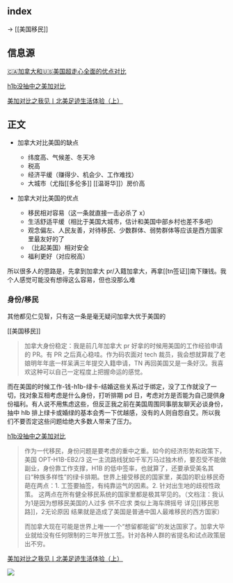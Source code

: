 
## index

-> [[美国移民]]

## 信息源

[🇨🇦加拿大和🇺🇸美国超走心全面的优点对比](http://xhslink.com/6hknPo)

[h1b没抽中之美加对比](http://xhslink.com/7KT8Qo)

[美加对比之我见丨北美足迹生活体验（上）](https://www.xiaohongshu.com/explore/64390ab30000000011012560)

## 正文

- 加拿大对比美国的缺点
	- 纬度高、气候差、冬天冷
	- 税高
	- 经济平缓（赚得少、机会少、工作难找）
	- 大城市（尤指[[多伦多]] [[温哥华]]）房价高

- 加拿大对比美国的优点
	- 移民相对容易（这一条就直接一击必杀了 x）
	- 生活舒适平缓（相比于美国大城市，估计和美国中部乡村也差不多吧）
	- 观念偏左、人民友善，对待移民、少数群体、弱势群体等应该是西方国家里最友好的了
	- （比起美国）相对安全
	- 福利更好（对应税高）

所以很多人的思路是，先拿到加拿大 pr/入籍加拿大，再拿[[tn签证]]南下赚钱。我个人感觉可能没有想得这么容易，但也没那么难

### 身份/移民

其他都见仁见智，只有这一条是毫无疑问加拿大优于美国的

[[美国移民]]

> 加拿大身份稳定：我是前几年加拿大 pr 好拿的时候用美国的工作经验申请的 PR。有 PR 之后真心稳哇。作为码农面对 tech 裁员，我会想就算裁了老娘明年年底一样呆满三年提交入籍申请，TN 再回美国又是一条好汉。我喜欢这种可以自己一定程度上把握命运的感觉。
> 
而在美国的时候工作-钱-h1b-绿卡-结婚这些关系过于绑定，没了工作就没了一切，找对象互相考虑是什么身份，打听排期 pd 日，考虑对方是否能为自己提供身份福利。有人说不用焦虑这些，但反正我之前在美国周围同事朋友聊天必谈身份，抽中 hlb 排上绿卡或婚绿的基本会秀一下优越感，没有的人则自怨自艾。所以我们不要否定这些问题给绝大多数人带来了压力。
>
[h1b没抽中之美加对比](http://xhslink.com/7KT8Qo)

> 作为一代移民，身份问题是要考虑的重中之重。如今的经济形势和政策下，美国 OPT-H1B-EB2/3 这一主流路线犹如千军万马过独木桥，要忍受不能做副业，身份靠工作支撑，H1B 的低中签率，也就算了，还要承受美名其曰“种族多样性”的绿卡排期。世界上接受移民的国家里，美国的职业移民奇葩在两点：1. 工签要抽签，有纯靠运气的因素。2. 针对出生地的歧视性政策。 这两点在所有健全移民系统的国家里都是极其罕见的。（文档注：我认为1是因为想移民美国的人过多 供不应求 类似上海车牌摇号 详见[[移民思路]]，2无论原因 结果就是造成了美国是普通中国人最难移民的西方国家）
>
> 而加拿大现在可能是世界上唯一一个“想留都能留”的发达国家了。加拿大毕业就给没有任何限制的三年开放工签。针对各种人群的省提名和试点政策层出不穷。
> 
[美加对比之我见丨北美足迹生活体验（上）](https://www.xiaohongshu.com/explore/64390ab30000000011012560)

![](https://picture-guan.oss-cn-hangzhou.aliyuncs.com/20230501sdfsad.webp)